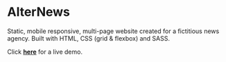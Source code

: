 # AlterNews

Static, mobile responsive, multi-page website created for a fictitious news agency. Built with HTML, CSS (grid & flexbox) and SASS.

Click <a href="https://andreiracasan.github.io/alternews/">**here**</a> for a live demo.

